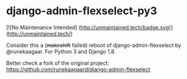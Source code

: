 # django-admin-flexselect-py3

[![No Maintenance Intended]
(http://unmaintained.tech/badge.svg)]
(http://unmaintained.tech/)

Consider this a (<s>makeshift</s> failed) reboot of django-admin-flexselect by @runekaagaar. For Python 3 and Django 1.8.

Better check a fork of the original project:
https://github.com/runekaagaard/django-admin-flexselect
